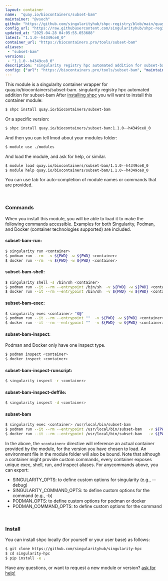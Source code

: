 ```yaml
---
layout: container
name:  "quay.io/biocontainers/subset-bam"
maintainer: "@vsoch"
github: "https://github.com/singularityhub/shpc-registry/blob/main/quay.io/biocontainers/subset-bam/container.yaml"
config_url: "https://raw.githubusercontent.com/singularityhub/shpc-registry/main/quay.io/biocontainers/subset-bam/container.yaml"
updated_at: "2025-04-28 04:05:55.053688"
latest: "1.1.0--h4349ce8_0"
container_url: "https://biocontainers.pro/tools/subset-bam"
aliases:
 - "subset-bam"
versions:
 - "1.1.0--h4349ce8_0"
description: "singularity registry hpc automated addition for subset-bam"
config: {"url": "https://biocontainers.pro/tools/subset-bam", "maintainer": "@vsoch", "description": "singularity registry hpc automated addition for subset-bam", "latest": {"1.1.0--h4349ce8_0": "sha256:c0ff4759fffa3af899c7c469631068ef501880478dd44c77797c8ca041cb9fb0"}, "tags": {"1.1.0--h4349ce8_0": "sha256:c0ff4759fffa3af899c7c469631068ef501880478dd44c77797c8ca041cb9fb0"}, "docker": "quay.io/biocontainers/subset-bam", "aliases": {"subset-bam": "/usr/local/bin/subset-bam"}}
---
```


This module is a singularity container wrapper for quay.io/biocontainers/subset-bam.
singularity registry hpc automated addition for subset-bam
After [installing shpc](#install) you will want to install this container module:


```bash
$ shpc install quay.io/biocontainers/subset-bam
```

Or a specific version:

```bash
$ shpc install quay.io/biocontainers/subset-bam:1.1.0--h4349ce8_0
```

And then you can tell lmod about your modules folder:

```bash
$ module use ./modules
```

And load the module, and ask for help, or similar.

```bash
$ module load quay.io/biocontainers/subset-bam/1.1.0--h4349ce8_0
$ module help quay.io/biocontainers/subset-bam/1.1.0--h4349ce8_0
```

You can use tab for auto-completion of module names or commands that are provided.

<br>

### Commands

When you install this module, you will be able to load it to make the following commands accessible.
Examples for both Singularity, Podman, and Docker (container technologies supported) are included.

#### subset-bam-run:

```bash
$ singularity run <container>
$ podman run --rm  -v ${PWD} -w ${PWD} <container>
$ docker run --rm  -v ${PWD} -w ${PWD} <container>
```

#### subset-bam-shell:

```bash
$ singularity shell -s /bin/sh <container>
$ podman run --it --rm --entrypoint /bin/sh  -v ${PWD} -w ${PWD} <container>
$ docker run --it --rm --entrypoint /bin/sh  -v ${PWD} -w ${PWD} <container>
```

#### subset-bam-exec:

```bash
$ singularity exec <container> "$@"
$ podman run --it --rm --entrypoint ""  -v ${PWD} -w ${PWD} <container> "$@"
$ docker run --it --rm --entrypoint ""  -v ${PWD} -w ${PWD} <container> "$@"
```

#### subset-bam-inspect:

Podman and Docker only have one inspect type.

```bash
$ podman inspect <container>
$ docker inspect <container>
```

#### subset-bam-inspect-runscript:

```bash
$ singularity inspect -r <container>
```

#### subset-bam-inspect-deffile:

```bash
$ singularity inspect -d <container>
```


#### subset-bam

```bash
$ singularity exec <container> /usr/local/bin/subset-bam
$ podman run --it --rm --entrypoint /usr/local/bin/subset-bam   -v ${PWD} -w ${PWD} <container> -c " $@"
$ docker run --it --rm --entrypoint /usr/local/bin/subset-bam   -v ${PWD} -w ${PWD} <container> -c " $@"
```



In the above, the `<container>` directive will reference an actual container provided
by the module, for the version you have chosen to load. An environment file in the
module folder will also be bound. Note that although a container
might provide custom commands, every container exposes unique exec, shell, run, and
inspect aliases. For anycommands above, you can export:

 - SINGULARITY_OPTS: to define custom options for singularity (e.g., --debug)
 - SINGULARITY_COMMAND_OPTS: to define custom options for the command (e.g., -b)
 - PODMAN_OPTS: to define custom options for podman or docker
 - PODMAN_COMMAND_OPTS: to define custom options for the command

<br>

### Install

You can install shpc locally (for yourself or your user base) as follows:

```bash
$ git clone https://github.com/singularityhub/singularity-hpc
$ cd singularity-hpc
$ pip install -e .
```

Have any questions, or want to request a new module or version? [ask for help!](https://github.com/singularityhub/singularity-hpc/issues)